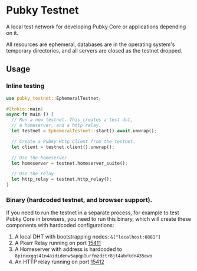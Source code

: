 # Pubky Testnet

A local test network for developing Pubky Core or applications depending on it.

All resources are ephemeral, databases are in the operating system's temporary directories, and all servers are closed as the testnet dropped.

## Usage

### Inline testing

```rust
use pubky_testnet::EphemeralTestnet;

#[tokio::main]
async fn main () {
  // Run a new testnet. This creates a test dht,
  // a homeserver, and a http relay.
  let testnet = EphemeralTestnet::start().await.unwrap();

  // Create a Pubky Http Client from the testnet.
  let client = testnet.client().unwrap();

  // Use the homeserver
  let homeserver = testnet.homeserver_suite();

  // Use the relay
  let http_relay = testnet.http_relay();
}
```

### Binary (hardcoded testnet, and browser support).

If you need to run the testnet in a separate process, for example to test Pubky Core in browsers, you need to run this binary, which will create these components with hardcoded configurations:

1. A local DHT with bootstrapping nodes: `&["localhost:6881"]`
2. A Pkarr Relay running on port [15411](pubky_common::constants::testnet_ports::PKARR_RELAY)
3. A Homeserver with address is hardcoded to `8pinxxgqs41n4aididenw5apqp1urfmzdztr8jt4abrkdn435ewo`
4. An HTTP relay running on port [15412](pubky_common::constants::testnet_ports::HTTP_RELAY)
